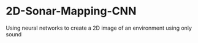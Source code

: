 # 2D-Sonar-Mapping-CNN
 Using neural networks to create a 2D image of an environment using only sound
